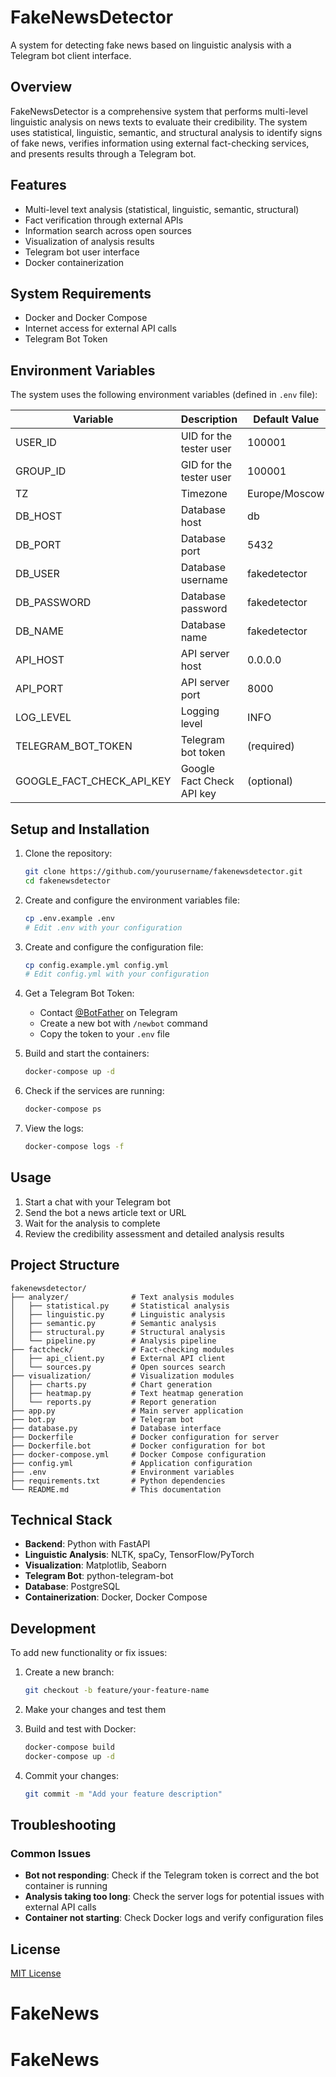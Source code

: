 # FakeNewsDetector

A system for detecting fake news based on linguistic analysis with a Telegram bot client interface.

## Overview

FakeNewsDetector is a comprehensive system that performs multi-level linguistic analysis on news texts to evaluate their credibility. The system uses statistical, linguistic, semantic, and structural analysis to identify signs of fake news, verifies information using external fact-checking services, and presents results through a Telegram bot.

## Features

- Multi-level text analysis (statistical, linguistic, semantic, structural)
- Fact verification through external APIs
- Information search across open sources
- Visualization of analysis results
- Telegram bot user interface
- Docker containerization

## System Requirements

- Docker and Docker Compose
- Internet access for external API calls
- Telegram Bot Token

## Environment Variables

The system uses the following environment variables (defined in `.env` file):

| Variable | Description | Default Value |
|----------|-------------|---------------|
| USER_ID | UID for the tester user | 100001 |
| GROUP_ID | GID for the tester user | 100001 |
| TZ | Timezone | Europe/Moscow |
| DB_HOST | Database host | db |
| DB_PORT | Database port | 5432 |
| DB_USER | Database username | fakedetector |
| DB_PASSWORD | Database password | fakedetector |
| DB_NAME | Database name | fakedetector |
| API_HOST | API server host | 0.0.0.0 |
| API_PORT | API server port | 8000 |
| LOG_LEVEL | Logging level | INFO |
| TELEGRAM_BOT_TOKEN | Telegram bot token | (required) |
| GOOGLE_FACT_CHECK_API_KEY | Google Fact Check API key | (optional) |

## Setup and Installation

1. Clone the repository:
   ```bash
   git clone https://github.com/yourusername/fakenewsdetector.git
   cd fakenewsdetector
   ```

2. Create and configure the environment variables file:
   ```bash
   cp .env.example .env
   # Edit .env with your configuration
   ```

3. Create and configure the configuration file:
   ```bash
   cp config.example.yml config.yml
   # Edit config.yml with your configuration
   ```

4. Get a Telegram Bot Token:
   - Contact [@BotFather](https://t.me/BotFather) on Telegram
   - Create a new bot with `/newbot` command
   - Copy the token to your `.env` file

5. Build and start the containers:
   ```bash
   docker-compose up -d
   ```

6. Check if the services are running:
   ```bash
   docker-compose ps
   ```

7. View the logs:
   ```bash
   docker-compose logs -f
   ```

## Usage

1. Start a chat with your Telegram bot
2. Send the bot a news article text or URL
3. Wait for the analysis to complete
4. Review the credibility assessment and detailed analysis results

## Project Structure

```
fakenewsdetector/
├── analyzer/              # Text analysis modules
│   ├── statistical.py     # Statistical analysis
│   ├── linguistic.py      # Linguistic analysis
│   ├── semantic.py        # Semantic analysis
│   ├── structural.py      # Structural analysis
│   └── pipeline.py        # Analysis pipeline
├── factcheck/             # Fact-checking modules
│   ├── api_client.py      # External API client
│   └── sources.py         # Open sources search
├── visualization/         # Visualization modules
│   ├── charts.py          # Chart generation
│   ├── heatmap.py         # Text heatmap generation
│   └── reports.py         # Report generation
├── app.py                 # Main server application
├── bot.py                 # Telegram bot
├── database.py            # Database interface
├── Dockerfile             # Docker configuration for server
├── Dockerfile.bot         # Docker configuration for bot
├── docker-compose.yml     # Docker Compose configuration
├── config.yml             # Application configuration
├── .env                   # Environment variables
├── requirements.txt       # Python dependencies
└── README.md              # This documentation
```

## Technical Stack

- **Backend**: Python with FastAPI
- **Linguistic Analysis**: NLTK, spaCy, TensorFlow/PyTorch
- **Visualization**: Matplotlib, Seaborn
- **Telegram Bot**: python-telegram-bot
- **Database**: PostgreSQL
- **Containerization**: Docker, Docker Compose

## Development

To add new functionality or fix issues:

1. Create a new branch:
   ```bash
   git checkout -b feature/your-feature-name
   ```

2. Make your changes and test them

3. Build and test with Docker:
   ```bash
   docker-compose build
   docker-compose up -d
   ```

4. Commit your changes:
   ```bash
   git commit -m "Add your feature description"
   ```

## Troubleshooting

### Common Issues

- **Bot not responding**: Check if the Telegram token is correct and the bot container is running
- **Analysis taking too long**: Check the server logs for potential issues with external API calls
- **Container not starting**: Check Docker logs and verify configuration files

## License

[MIT License](LICENSE)
# FakeNews
# FakeNews
